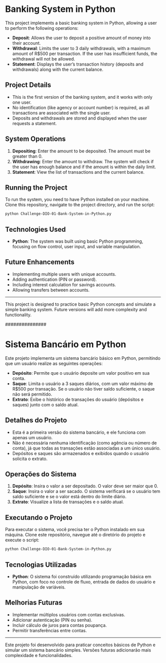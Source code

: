 
# Banking System in Python

This project implements a basic banking system in Python, allowing a user to perform the following operations:
- **Deposit**: Allows the user to deposit a positive amount of money into their account.
- **Withdrawal**: Limits the user to 3 daily withdrawals, with a maximum amount of R$500 per transaction. If the user has insufficient funds, the withdrawal will not be allowed.
- **Statement**: Displays the user’s transaction history (deposits and withdrawals) along with the current balance.

## Project Details
- This is the first version of the banking system, and it works with only one user.
- No identification (like agency or account number) is required, as all transactions are associated with the single user.
- Deposits and withdrawals are stored and displayed when the user requests a statement.

## System Operations
1. **Depositing**: Enter the amount to be deposited. The amount must be greater than 0.
2. **Withdrawing**: Enter the amount to withdraw. The system will check if the user has enough balance and if the amount is within the daily limit.
3. **Statement**: View the list of transactions and the current balance.

## Running the Project
To run the system, you need to have Python installed on your machine. Clone this repository, navigate to the project directory, and run the script:

```bash
python Challenge-DIO-01-Bank-System-in-Python.py
```

## Technologies Used
- **Python**: The system was built using basic Python programming, focusing on flow control, user input, and variable manipulation.

## Future Enhancements
- Implementing multiple users with unique accounts.
- Adding authentication (PIN or password).
- Including interest calculation for savings accounts.
- Allowing transfers between accounts.

---

This project is designed to practice basic Python concepts and simulate a simple banking system. Future versions will add more complexity and functionality.

###############

# Sistema Bancário em Python

Este projeto implementa um sistema bancário básico em Python, permitindo que um usuário realize as seguintes operações:
- **Depósito**: Permite que o usuário deposite um valor positivo em sua conta.
- **Saque**: Limita o usuário a 3 saques diários, com um valor máximo de R$500 por transação. Se o usuário não tiver saldo suficiente, o saque não será permitido.
- **Extrato**: Exibe o histórico de transações do usuário (depósitos e saques) junto com o saldo atual.

## Detalhes do Projeto
- Esta é a primeira versão do sistema bancário, e ele funciona com apenas um usuário.
- Não é necessária nenhuma identificação (como agência ou número de conta), já que todas as transações estão associadas a um único usuário.
- Depósitos e saques são armazenados e exibidos quando o usuário solicita o extrato.

## Operações do Sistema
1. **Depósito**: Insira o valor a ser depositado. O valor deve ser maior que 0.
2. **Saque**: Insira o valor a ser sacado. O sistema verificará se o usuário tem saldo suficiente e se o valor está dentro do limite diário.
3. **Extrato**: Visualize a lista de transações e o saldo atual.

## Executando o Projeto
Para executar o sistema, você precisa ter o Python instalado em sua máquina. Clone este repositório, navegue até o diretório do projeto e execute o script:

```bash
python Challenge-DIO-01-Bank-System-in-Python.py
```

## Tecnologias Utilizadas
- **Python**: O sistema foi construído utilizando programação básica em Python, com foco no controle de fluxo, entrada de dados do usuário e manipulação de variáveis.

## Melhorias Futuras
- Implementar múltiplos usuários com contas exclusivas.
- Adicionar autenticação (PIN ou senha).
- Incluir cálculo de juros para contas poupança.
- Permitir transferências entre contas.
---

Este projeto foi desenvolvido para praticar conceitos básicos de Python e simular um sistema bancário simples. Versões futuras adicionarão mais complexidade e funcionalidades.
